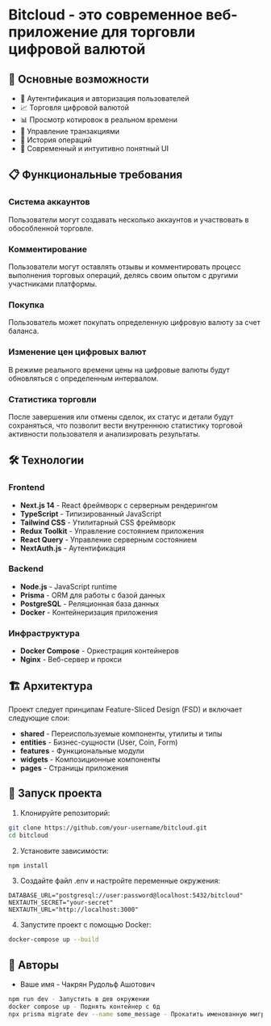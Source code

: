 # Bitcloud - это современное веб-приложение для торговли цифровой валютой

## 🚀 Основные возможности

- 🔐 Аутентификация и авторизация пользователей
- 📈 Торговля цифровой валютой
- 📊 Просмотр котировок в реальном времени
- 💼 Управление транзакциями
- 📝 История операций
- 🎨 Современный и интуитивно понятный UI

## 📋 Функциональные требования

### Система аккаунтов
Пользователи могут создавать несколько аккаунтов и участвовать в обособленной торговле.

### Комментирование
Пользователи могут оставлять отзывы и комментировать процесс выполнения торговых операций, делясь своим опытом с другими участниками платформы.

### Покупка
Пользователь может покупать определенную цифровую валюту за счет баланса.

### Изменение цен цифровых валют
В режиме реального времени цены на цифровые валюты будут обновляться с определенным интервалом.

### Статистика торговли
После завершения или отмены сделок, их статус и детали будут сохраняться, что позволит вести внутреннюю статистику торговой активности пользователя и анализировать результаты.

## 🛠 Технологии

### Frontend
- **Next.js 14** - React фреймворк с серверным рендерингом
- **TypeScript** - Типизированный JavaScript
- **Tailwind CSS** - Утилитарный CSS фреймворк
- **Redux Toolkit** - Управление состоянием приложения
- **React Query** - Управление серверным состоянием
- **NextAuth.js** - Аутентификация

### Backend
- **Node.js** - JavaScript runtime
- **Prisma** - ORM для работы с базой данных
- **PostgreSQL** - Реляционная база данных
- **Docker** - Контейнеризация приложения

### Инфраструктура
- **Docker Compose** - Оркестрация контейнеров
- **Nginx** - Веб-сервер и прокси

## 🏗 Архитектура

Проект следует принципам Feature-Sliced Design (FSD) и включает следующие слои:
- **shared** - Переиспользуемые компоненты, утилиты и типы
- **entities** - Бизнес-сущности (User, Coin, Form)
- **features** - Функциональные модули
- **widgets** - Композиционные компоненты
- **pages** - Страницы приложения

## 🚀 Запуск проекта

1. Клонируйте репозиторий:
```bash
git clone https://github.com/your-username/bitcloud.git
cd bitcloud
```

2. Установите зависимости:
```bash
npm install
```

3. Создайте файл .env и настройте переменные окружения:
```env
DATABASE_URL="postgresql://user:password@localhost:5432/bitcloud"
NEXTAUTH_SECRET="your-secret"
NEXTAUTH_URL="http://localhost:3000"
```

4. Запустите проект с помощью Docker:
```bash
docker-compose up --build
```

## 👥 Авторы

- Ваше имя - Чакрян Рудольф Ашотович

```bash
npm run dev - Запустить в дев окружении
docker compose up - Поднять контейнер с бд
npx prisma migrate dev --name some_message - Прокатить именованную миграцию
```
